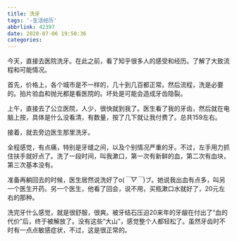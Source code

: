 ```yaml
---
title: 洗牙
tags: '-生活经历'
abbrlink: 42397
date: 2020-07-06 19:50:36
categories:
---
```


今天，直接去医院洗牙。在此之前，看了知乎很多人的感受和经历。了解了大致流程和可能情况。

<!--more-->

首先，价格上，各个城市是不一样的，几十到几百都正常。然后流程，洗是必要的。拍片验血和抛光都是看医院的。坏处是可能会造成牙齿隐裂。

上午，直接去了公立医院，人少，很快就到我了。医生看了我的牙齿，然后就在电脑上按，具体是什么没看清，有数量，按了几下就让我付费了。总共159左右。

接着，就去旁边医生那里洗牙。

全程感觉，有点痛，特别是牙缝之间，以及个别情况严重的牙。不过，左手用力抓住扶手就好点了。洗了一段时间，叫我漱口，第一次有新鲜的血，第二次有血块，第三次基本没有。

准备再躺回去的时候，医生居然说洗好了o(*￣▽￣*)ブ。她说我出血有点多，叫另一个医生开药。另一个医生，他看了回会，说不用，买瓶漱口水就好了，20元左右的那种。

洗完牙什么感觉，就是很舒服，很爽。被牙结石压迫20来年的牙龈在付出了“血的代价”后，终于被解放了。没有这些“大山”，感觉整个人都轻松了。虽然牙齿时不时有一点点敏感症状，不过，这是很正常的。

